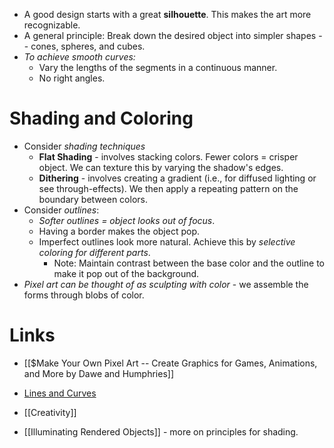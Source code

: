 * A good design starts with a great **silhouette**. This makes the art more recognizable.
* A general principle: Break down the desired object into simpler shapes -- cones, spheres, and cubes.
* *To achieve smooth curves:* 
	* Vary the lengths of the segments in a continuous manner.
	* No right angles.
# Shading and Coloring
* Consider *shading techniques*
	* **Flat Shading** - involves stacking colors. Fewer colors = crisper object. We can texture this by varying the shadow's edges.
	* **Dithering** - involves creating a gradient (i.e., for diffused lighting or see through-effects). We then apply a repeating pattern on the boundary between colors.
* Consider *outlines*: 
	* *Softer outlines = object looks out of focus*.
	* Having a border makes the object pop.
	* Imperfect outlines look more natural. Achieve this by *selective coloring for different parts*.
		* Note: Maintain contrast between the base color and the outline to make it pop out of the background.
* *Pixel art can be thought of as sculpting with color* - we assemble the forms through blobs of color.
# Links
* [[$Make Your Own Pixel Art -- Create Graphics for Games, Animations, and More by Dawe and Humphries]]
* [Lines and Curves](https://opengameart.org/content/chapter-2-lines-and-curves)

* [[Creativity]]
* [[Illuminating Rendered Objects]] - more on principles for shading.